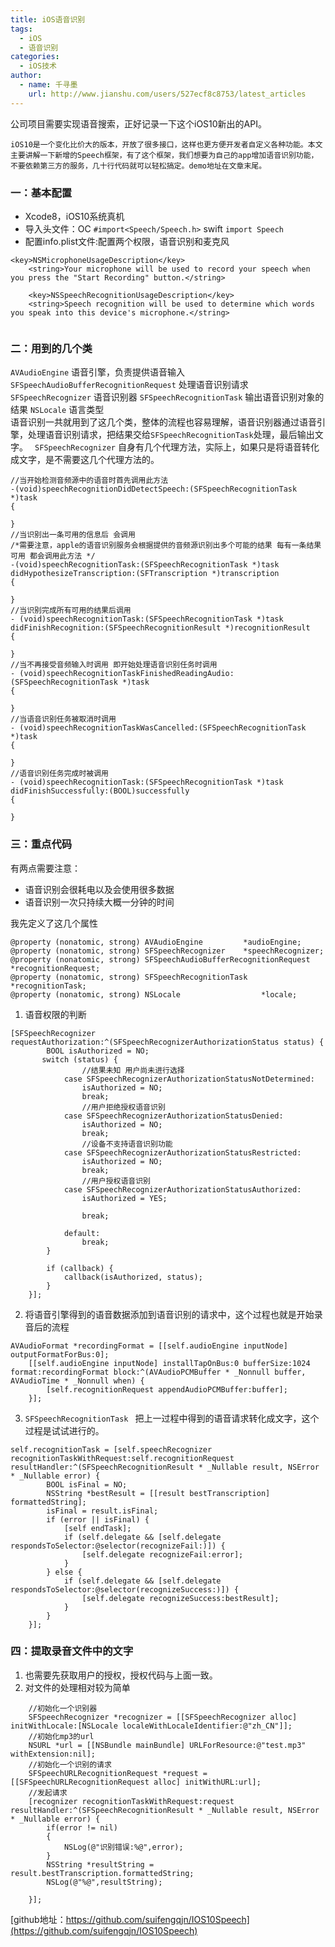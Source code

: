 ```yaml
---
title: iOS语音识别
tags:
  - iOS
  - 语音识别
categories:
  - iOS技术
author:
  - name: 千寻墨
    url: http://www.jianshu.com/users/527ecf8c8753/latest_articles
---
```


公司项目需要实现语音搜索，正好记录一下这个iOS10新出的API。

	iOS10是一个变化比价大的版本，开放了很多接口，这样也更方便开发者自定义各种功能。本文主要讲解一下新增的Speech框架，有了这个框架，我们想要为自己的app增加语音识别功能，不要依赖第三方的服务，几十行代码就可以轻松搞定。demo地址在文章末尾。

### 一：基本配置
- Xcode8，iOS10系统真机
- 导入头文件：OC `#import<Speech/Speech.h>`   swift `import Speech`
- 配置info.plist文件:配置两个权限，语音识别和麦克风


```
<key>NSMicrophoneUsageDescription</key>
    <string>Your microphone will be used to record your speech when you press the "Start Recording" button.</string>
    
    <key>NSSpeechRecognitionUsageDescription</key>
    <string>Speech recognition will be used to determine which words you speak into this device's microphone.</string>
  
```
### 二：用到的几个类

` AVAudioEngine `                           语音引擎，负责提供语音输入
` SFSpeechAudioBufferRecognitionRequest `   处理语音识别请求
` SFSpeechRecognizer`                       语音识别器
` SFSpeechRecognitionTask `                 输出语音识别对象的结果
` NSLocale `                                语言类型               
语音识别一共就用到了这几个类，整体的流程也容易理解，语音识别器通过语音引擎，处理语音识别请求，把结果交给`SFSpeechRecognitionTask`处理，最后输出文字。
` SFSpeechRecognizer` 自身有几个代理方法，实际上，如果只是将语音转化成文字，是不需要这几个代理方法的。
<!--more-->
```
//当开始检测音频源中的语音时首先调用此方法
-(void)speechRecognitionDidDetectSpeech:(SFSpeechRecognitionTask *)task
{
  
}
//当识别出一条可用的信息后 会调用
/*需要注意，apple的语音识别服务会根据提供的音频源识别出多个可能的结果 每有一条结果可用 都会调用此方法 */
-(void)speechRecognitionTask:(SFSpeechRecognitionTask *)task didHypothesizeTranscription:(SFTranscription *)transcription
{
   
}
//当识别完成所有可用的结果后调用
- (void)speechRecognitionTask:(SFSpeechRecognitionTask *)task didFinishRecognition:(SFSpeechRecognitionResult *)recognitionResult
{
    
}
//当不再接受音频输入时调用 即开始处理语音识别任务时调用
- (void)speechRecognitionTaskFinishedReadingAudio:(SFSpeechRecognitionTask *)task
{
    
}
//当语音识别任务被取消时调用
- (void)speechRecognitionTaskWasCancelled:(SFSpeechRecognitionTask *)task
{
    
}
//语音识别任务完成时被调用
- (void)speechRecognitionTask:(SFSpeechRecognitionTask *)task didFinishSuccessfully:(BOOL)successfully
{

}
```

### 三：重点代码
有两点需要注意：

* 语音识别会很耗电以及会使用很多数据
* 语音识别一次只持续大概一分钟的时间

我先定义了这几个属性

```
@property (nonatomic, strong) AVAudioEngine         *audioEngine;
@property (nonatomic, strong) SFSpeechRecognizer    *speechRecognizer;
@property (nonatomic, strong) SFSpeechAudioBufferRecognitionRequest     *recognitionRequest;
@property (nonatomic, strong) SFSpeechRecognitionTask   *recognitionTask;
@property (nonatomic, strong) NSLocale                  *locale;
```
1. 语音权限的判断
```
[SFSpeechRecognizer requestAuthorization:^(SFSpeechRecognizerAuthorizationStatus status) {
        BOOL isAuthorized = NO;
       switch (status) {
                //结果未知 用户尚未进行选择
            case SFSpeechRecognizerAuthorizationStatusNotDetermined:
                isAuthorized = NO;
                break;
                //用户拒绝授权语音识别
            case SFSpeechRecognizerAuthorizationStatusDenied:
                isAuthorized = NO;
                break;
                //设备不支持语音识别功能
            case SFSpeechRecognizerAuthorizationStatusRestricted:
                isAuthorized = NO;
                break;
                //用户授权语音识别
            case SFSpeechRecognizerAuthorizationStatusAuthorized:
                isAuthorized = YES;
                
                break;
                
            default:
                break;
        }
        
        if (callback) {
            callback(isAuthorized, status);
        }
    }];
```
2. 将语音引擎得到的语音数据添加到语音识别的请求中，这个过程也就是开始录音后的流程
```
AVAudioFormat *recordingFormat = [[self.audioEngine inputNode] outputFormatForBus:0];
    [[self.audioEngine inputNode] installTapOnBus:0 bufferSize:1024 format:recordingFormat block:^(AVAudioPCMBuffer * _Nonnull buffer, AVAudioTime * _Nonnull when) {
        [self.recognitionRequest appendAudioPCMBuffer:buffer];
    }];
```

3. `SFSpeechRecognitionTask ` 把上一过程中得到的语音请求转化成文字，这个过程是试试进行的。

```
self.recognitionTask = [self.speechRecognizer recognitionTaskWithRequest:self.recognitionRequest resultHandler:^(SFSpeechRecognitionResult * _Nullable result, NSError * _Nullable error) {
        BOOL isFinal = NO;
        NSString *bestResult = [[result bestTranscription] formattedString];
        isFinal = result.isFinal;
        if (error || isFinal) {
            [self endTask];
            if (self.delegate && [self.delegate respondsToSelector:@selector(recognizeFail:)]) {
                [self.delegate recognizeFail:error];
            }
        } else {
            if (self.delegate && [self.delegate respondsToSelector:@selector(recognizeSuccess:)]) {
                [self.delegate recognizeSuccess:bestResult];
            }
        }
    }];
```
### 四：提取录音文件中的文字
1. 也需要先获取用户的授权，授权代码与上面一致。
2. 对文件的处理相对较为简单
```
    //初始化一个识别器
    SFSpeechRecognizer *recognizer = [[SFSpeechRecognizer alloc] initWithLocale:[NSLocale localeWithLocaleIdentifier:@"zh_CN"]];
    //初始化mp3的url
    NSURL *url = [[NSBundle mainBundle] URLForResource:@"test.mp3" withExtension:nil];
    //初始化一个识别的请求
    SFSpeechURLRecognitionRequest *request = [[SFSpeechURLRecognitionRequest alloc] initWithURL:url];
    //发起请求
    [recognizer recognitionTaskWithRequest:request resultHandler:^(SFSpeechRecognitionResult * _Nullable result, NSError * _Nullable error) {
        if(error != nil)
        {
            NSLog(@"识别错误:%@",error);
        }
        NSString *resultString = result.bestTranscription.formattedString;
        NSLog(@"%@",resultString);
        
    }];
```

[github地址：https://github.com/suifengqjn/IOS10Speech](https://github.com/suifengqjn/IOS10Speech)


